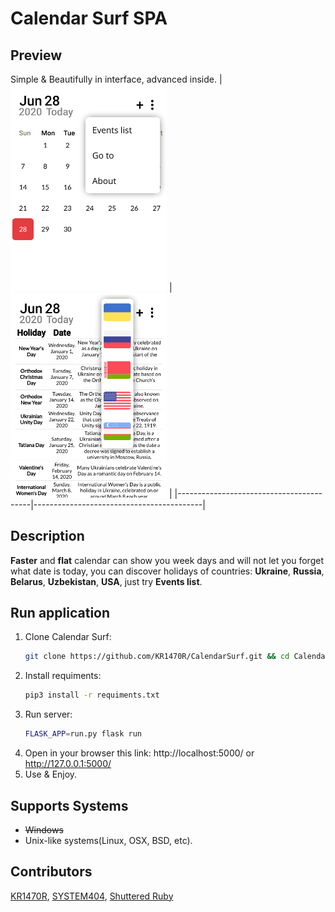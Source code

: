 # Calendar Surf SPA

## Preview
Simple & Beautifully in interface, advanced inside.
|<img src="/screenshots/1.png" width=250> | <img src="/screenshots/2.png" width=250> |
|-----------------------------------------|------------------------------------------|

## Description
**Faster** and **flat** calendar can show you week days and will not let you forget what date is today, you can discover holidays of countries: **Ukraine**, **Russia**, **Belarus**, **Uzbekistan**, **USA**, just try **Events list**.

## Run application

 1. Clone Calendar Surf:
	   ```bash
	 git clone https://github.com/KR1470R/CalendarSurf.git && cd CalendarSurf/
    ```
 2. Install requiments:
	 ```bash
	pip3 install -r requiments.txt
	```
 3. Run server:
	```bash
	FLASK_APP=run.py flask run
	```
 4. Open in your browser this link:
	http://localhost:5000/ or http://127.0.0.1:5000/
 5. Use & Enjoy.
	 
## Supports Systems

 - ~~Windows~~
 - Unix-like systems(Linux, OSX, BSD, etc).
## Contributors
[KR1470R][1], [SYSTEM404][2], [Shuttered Ruby][3]

[1]:https://github.com/KR1470R
[2]:https://github.com/404system404
[3]:https://github.com/NekoDerek
